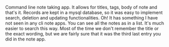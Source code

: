 Command line note taking app. It allows for titles, tags, body of note and
that's it. Records are kept in a mysql database, so it was easy to implement
search, deletion and updating functionalities.
Oh! It has something I have not seen in any cli note apps. You can see all the
notes as in a list. It's much easier to search this way. Most of the time we
don't remember the title or the exact wording, but we are fairly sure that it
was the third last entry you did in the note app.
